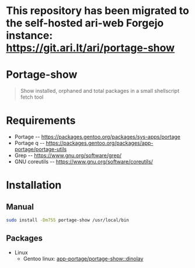 # This repository has been migrated to the self-hosted ari-web Forgejo instance: <https://git.ari.lt/ari/portage-show>
# Portage-show

> Show installed, orphaned and total packages in a small shellscript fetch tool

# Requirements

- Portage -- https://packages.gentoo.org/packages/sys-apps/portage
- Portage q -- https://packages.gentoo.org/packages/app-portage/portage-utils
- Grep -- https://www.gnu.org/software/grep/
- GNU coreutils -- https://www.gnu.org/software/coreutils/

# Installation

## Manual

```bash
sudo install -Dm755 portage-show /usr/local/bin
```

## Packages

- Linux
  - Gentoo linux: [app-portage/portage-show::dinolay](https://ari-web.xyz/gentooatom/app-portage/portage-show)
